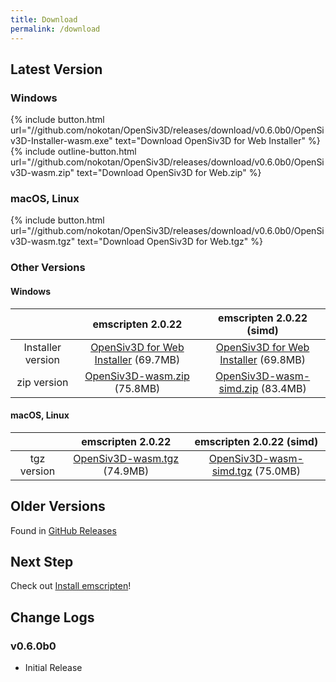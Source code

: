 ```yaml
---
title: Download
permalink: /download
---
```


## Latest Version

### Windows

{% include button.html url="//github.com/nokotan/OpenSiv3D/releases/download/v0.6.0b0/OpenSiv3D-Installer-wasm.exe" text="Download OpenSiv3D for Web Installer" %}
{% include outline-button.html url="//github.com/nokotan/OpenSiv3D/releases/download/v0.6.0b0/OpenSiv3D-wasm.zip" text="Download OpenSiv3D for Web.zip" %}

### macOS, Linux

{% include button.html url="//github.com/nokotan/OpenSiv3D/releases/download/v0.6.0b0/OpenSiv3D-wasm.tgz" text="Download OpenSiv3D for Web.tgz" %}

### Other Versions

#### Windows

| | emscripten 2.0.22 | emscripten 2.0.22 (simd) |
| :--: | :--: | :--: |
| Installer version | [OpenSiv3D for Web Installer](https://github.com/nokotan/OpenSiv3D/releases/download/v0.6.0b0/OpenSiv3D-Installer-wasm.exe) (69.7MB) | [OpenSiv3D for Web Installer](https://github.com/nokotan/OpenSiv3D/releases/download/v0.6.0b0/OpenSiv3D-Installer-wasm-simd.exe) (69.8MB) |
| zip version | [OpenSiv3D-wasm.zip](https://github.com/nokotan/OpenSiv3D/releases/download/v0.6.0b0/OpenSiv3D-wasm.zip) (75.8MB) |  [OpenSiv3D-wasm-simd.zip](https://github.com/nokotan/OpenSiv3D/releases/download/v0.6.0b0/OpenSiv3D-wasm-simd.zip) (83.4MB) |

#### macOS, Linux

| | emscripten 2.0.22 | emscripten 2.0.22 (simd) |
| :--: | :--: | :--: |
| tgz version | [OpenSiv3D-wasm.tgz](https://github.com/nokotan/OpenSiv3D/releases/download/v0.6.0b0/OpenSiv3D-wasm.tgz) (74.9MB) | [OpenSiv3D-wasm-simd.tgz](https://github.com/nokotan/OpenSiv3D/releases/download/v0.6.0b0/OpenSiv3D-wasm-simd.tgz) (75.0MB) |

## Older Versions

Found in [GitHub Releases](https://github.com/nokotan/OpenSiv3D/releases)

## Next Step

Check out [Install emscripten](building/get-emscripten)!

## Change Logs

### v0.6.0b0

* Initial Release
